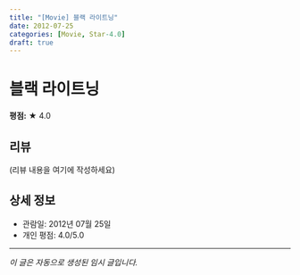 ```yaml
---
title: "[Movie] 블랙 라이트닝"
date: 2012-07-25
categories: [Movie, Star-4.0]
draft: true
---
```


# 블랙 라이트닝

**평점:** ★ 4.0

## 리뷰

(리뷰 내용을 여기에 작성하세요)

## 상세 정보

- 관람일: 2012년 07월 25일
- 개인 평점: 4.0/5.0

---

*이 글은 자동으로 생성된 임시 글입니다.*
